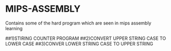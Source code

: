 # MIPS-ASSEMBLY
Contains some of the hard program which are seen in mips assembly learning

##1)STIRING COUNTER PROGRAM
##2)CONVERT UPPER STRING CASE TO LOWER CASE
##3)CONVER LOWER STRING CASE TO UPPER STRING

